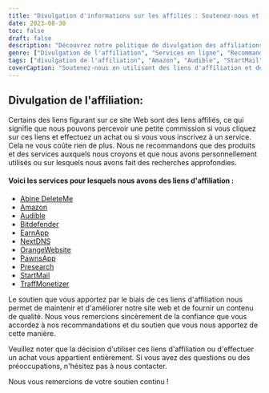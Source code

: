 ```yaml
---
title: "Divulgation d'informations sur les affiliés : Soutenez-nous et découvrez des services étonnants"
date: 2023-08-30
toc: false
draft: false
description: "Découvrez notre politique de divulgation des affiliations et explorez des services de premier ordre tels qu'Amazon, Audible, StartMail, et bien d'autres encore."
genre: ["Divulgation de l'affiliation", "Services en ligne", "Recommandations sur les produits", "Produits numériques", "Marketing d'affiliation", "Gains en ligne", "Monétisation du site web", "Gagner en ligne", "Marketing Internet", "Transparence"]
tags: ["divulgation de l'affiliation", "Amazon", "Audible", "StartMail", "Bitdefender", "DeleteMe", "NextDNS", "PawnsApp", "TraffMonétiseur", "EarnApp", "Recherche préalable", "OrangeSite web", "gagner de l'argent en ligne", "recommandations de produits", "produits numériques", "services en ligne", "monétisation", "revenus du site web", "affiliés", "revenus en ligne", "la transparence", "marketing internet", "commerce en ligne", "divulgation des résultats", "liens affiliés", "nous soutenir", "potentiel de gain", "soutien financier", "partenariats commerciaux", "des recommandations dignes de confiance", "responsabiliser les lecteurs"]
coverCaption: "Soutenez-nous en utilisant des liens d'affiliation et découvrez des services de premier ordre pour vos projets en ligne."
---
```


## **Divulgation de l'affiliation:**

Certains des liens figurant sur ce site Web sont des liens affiliés, ce qui signifie que nous pouvons percevoir une petite commission si vous cliquez sur ces liens et effectuez un achat ou si vous vous inscrivez à un service. Cela ne vous coûte rien de plus. Nous ne recommandons que des produits et des services auxquels nous croyons et que nous avons personnellement utilisés ou sur lesquels nous avons fait des recherches approfondies.

#### Voici les services pour lesquels nous avons des liens d'affiliation :

- [Abine DeleteMe](https://joindeleteme.com/refer?coupon=RFR-40867-7DWHR4)
- [Amazon](https://amzn.to/47bpscS)
- [Audible](https://amzn.to/3O5yM9p)
- [Bitdefender](https://bitdefender.f9tmep.net/k0Wq1n)
- [EarnApp](https://earnapp.com/i/GCL9QzB5)
- [NextDNS](https://nextdns.io/?from=jyfq92sk)
- [OrangeWebsite](https://affiliate.orangewebsite.com/idevaffiliate.php?id=12501_0_1_5)
- [PawnsApp](https://pawns.app/?r=2092802)
- [Presearch](https://presearch.com/signup?rid=4754563)
- [StartMail](https://www.startmail.com/en/partner/?ref=sos&tap_s=3999900-469b6c&tm_undefined=undefined)
- [TraffMonetizer](https://traffmonetizer.com/?aff=242022)

Le soutien que vous apportez par le biais de ces liens d'affiliation nous permet de maintenir et d'améliorer notre site web et de fournir un contenu de qualité. Nous vous remercions sincèrement de la confiance que vous accordez à nos recommandations et du soutien que vous nous apportez de cette manière.

Veuillez noter que la décision d'utiliser ces liens d'affiliation ou d'effectuer un achat vous appartient entièrement. Si vous avez des questions ou des préoccupations, n'hésitez pas à nous contacter.

Nous vous remercions de votre soutien continu !
